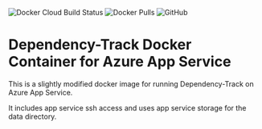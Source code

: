 ![Docker Cloud Build Status](https://img.shields.io/docker/cloud/build/coderpatros/dependency-track-azure-appservice)
![Docker Pulls](https://img.shields.io/docker/pulls/coderpatros/dependency-track-azure-appservice.svg)
![GitHub](https://img.shields.io/github/license/coderpatros/dependency-track-azure-appservice)

# Dependency-Track Docker Container for Azure App Service

This is a slightly modified docker image for running Dependency-Track on Azure App Service.

It includes app service ssh access and uses app service storage for the data directory.
